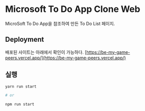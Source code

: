 # Microsoft To Do App Clone Web
MicroSoft To Do App을 참조하여 만든 To Do List 페이지.

## Deployment
배포된 사이트는 아래에서 확인이 가능하다.
[https://be-my-game-peers.vercel.app/](https://be-my-game-peers.vercel.app/)
## 실행
```bash
yarn run start

# or

npm run start
```
